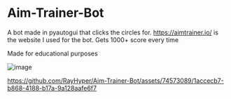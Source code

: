 # Aim-Trainer-Bot
A bot made in pyautogui that clicks the circles for. https://aimtrainer.io/ is the website I used for the bot.
Gets 1000+ score every time

Made for educational purposes

![image](https://github.com/RayHyper/Aim-Trainer-Bot/assets/74573089/a15d4227-d18a-4e72-94d3-5c4f324aa054)

https://github.com/RayHyper/Aim-Trainer-Bot/assets/74573089/1accecb7-b868-4188-b17a-9a128aafe6f7

